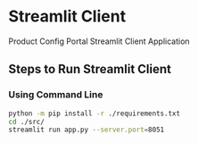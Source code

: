 # Streamlit Client 

Product Config Portal Streamlit Client Application 

## Steps to Run Streamlit Client 
### Using Command Line
```bash
python -m pip install -r ./requirements.txt
cd ./src/ 
streamlit run app.py --server.port=8051
```



